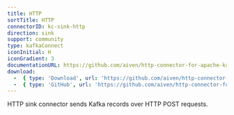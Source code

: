 ```yaml
---
title: HTTP
sortTitle: HTTP
connectorID: kc-sink-http
direction: sink
support: community
type: kafkaConnect
iconInitial: H
iconGradient: 3
documentationURL: https://github.com/aiven/http-connector-for-apache-kafka
download:
  -  { type: 'Download', url: 'https://github.com/aiven/http-connector-for-apache-kafka/releases' }
  -  { type: 'GitHub', url: 'https://github.com/aiven/http-connector-for-apache-kafka' }
---
```

HTTP sink connector sends Kafka records over HTTP POST requests.

